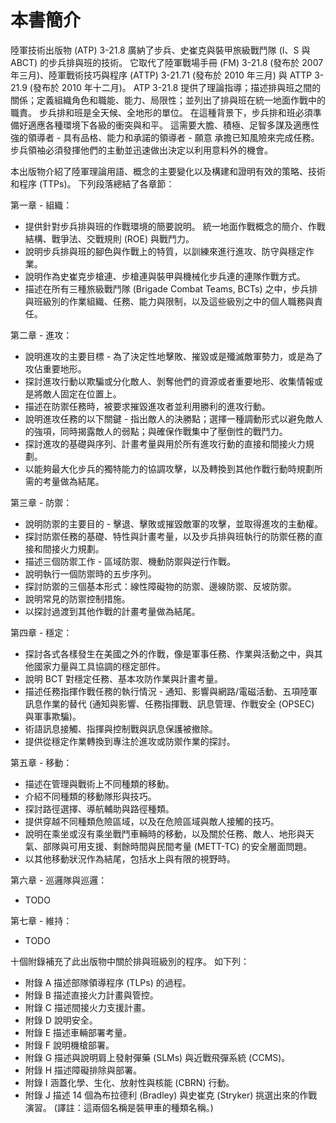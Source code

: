 # 本書簡介

陸軍技術出版物 (ATP) 3-21.8 廣納了步兵、史崔克與裝甲旅級戰鬥隊 (I、S 與 ABCT) 的步兵排與班的技術。 它取代了陸軍戰場手冊 (FM) 3-21.8 (發布於 2007 年三月)、陸軍戰術技巧與程序 (ATTP) 3-21.71 (發布於 2010 年三月) 與 ATTP 3-21.9 (發布於 2010 年十二月)。 ATP 3-21.8 提供了理論指導；描述排與班之間的關係；定義組織角色和職能、能力、局限性；並列出了排與班在統一地面作戰中的職責。 步兵排和班是全天候、全地形的單位。 在這種背景下，步兵排和班必須準備好適應各種環境下各級的衝突與和平。 這需要大膽、積極、足智多謀及適應性強的領導者 - 具有品格、能力和承諾的領導者 - 願意
承擔已知風險來完成任務。 步兵領袖必須發揮他們的主動並迅速做出決定以利用意料外的機會。

本出版物介紹了陸軍理論用語、概念的主要變化以及構建和證明有效的策略、技術和程序 (TTPs)。 下列段落總結了各章節：

第一章 - 組織：

- 提供針對步兵排與班的作戰環境的簡要說明。 統一地面作戰概念的簡介、作戰結構、戰爭法、交戰規則 (ROE) 與戰鬥力。
- 說明步兵排與班的腳色與作戰上的特質，以訓練來進行進攻、防守與穩定作業。
- 說明作為史崔克步槍連、步槍連與裝甲與機械化步兵連的連隊作戰方式。
- 描述在所有三種旅級戰鬥隊 (Brigade Combat Teams, BCTs) 之中，步兵排與班級別的作業組織、任務、能力與限制，以及這些級別之中的個人職務與責任。

第二章 - 進攻：

- 說明進攻的主要目標 - 為了決定性地擊敗、摧毀或是殲滅敵軍勢力，或是為了攻佔重要地形。
- 探討進攻行動以欺騙或分化敵人、剝奪他們的資源或者重要地形、收集情報或是將敵人固定在位置上。
- 描述在防禦任務時，被要求摧毀進攻者並利用勝利的進攻行動。
- 說明進攻任務的以下關鍵 - 指出敵人的決勝點；選擇一種調動形式以避免敵人的強項，同時揭露敵人的弱點；與確保作戰集中了壓倒性的戰鬥力。
- 探討進攻的基礎與序列、計畫考量與用於所有進攻行動的直接和間接火力規劃。
- 以能夠最大化步兵的獨特能力的協調攻擊，以及轉換到其他作戰行動時規劃所需的考量做為結尾。

第三章 - 防禦：

- 說明防禦的主要目的 - 擊退、擊敗或摧毀敵軍的攻擊，並取得進攻的主動權。
- 探討防禦任務的基礎、特性與計畫考量，以及步兵排與班執行的防禦任務的直接和間接火力規劃。
- 描述三個防禦工作 - 區域防禦、機動防禦與逆行作戰。
- 說明執行一個防禦時的五步序列。
- 探討防禦的三個基本形式：線性障礙物的防禦、邊線防禦、反坡防禦。
- 說明常見的防禦控制措施。
- 以探討過渡到其他作戰的計畫考量做為結尾。

第四章 - 穩定：

- 探討各式各樣發生在美國之外的作戰，像是軍事任務、作業與活動之中，與其他國家力量與工具協調的穩定部件。
- 說明 BCT 對穩定任務、基本攻防作業與計畫考量。
- 描述任務指揮作戰任務的執行情況 - 通知、影響與網路/電磁活動、五項陸軍訊息作業的替代 (通知與影響、任務指揮戰、訊息管理、作戰安全 (OPSEC) 與軍事欺騙)。
- 術語訊息接觸、指揮與控制戰與訊息保護被撤除。
- 提供從穩定作業轉換到專注於進攻或防禦作業的探討。

第五章 - 移動：

- 描述在管理與戰術上不同種類的移動。
- 介紹不同種類的移動隊形與技巧。
- 探討路徑選擇、導航輔助與路徑種類。
- 提供穿越不同種類危險區域，以及在危險區域與敵人接觸的技巧。
- 說明在乘坐或沒有乘坐戰鬥車輛時的移動，以及關於任務、敵人、地形與天氣、部隊與可用支援、剩餘時間與民間考量 (METT-TC) 的安全層面問題。
- 以其他移動狀況作為結尾，包括水上與有限的視野時。

第六章 - 巡邏隊與巡邏：

- TODO

第七章 - 維持：

- TODO

十個附錄補充了此出版物中關於排與班級別的程序。 如下列：

- 附錄 A 描述部隊領導程序 (TLPs) 的過程。
- 附錄 B 描述直接火力計畫與管控。
- 附錄 C 描述間接火力支援計畫。
- 附錄 D 說明安全。
- 附錄 E 描述車輛部署考量。
- 附錄 F 說明機槍部署。
- 附錄 G 描述與說明肩上發射彈藥 (SLMs) 與近戰飛彈系統 (CCMS)。
- 附錄 H 描述障礙排除與部署。
- 附錄 I 涵蓋化學、生化、放射性與核能 (CBRN) 行動。
- 附錄 J 描述 14 個為布拉德利 (Bradley) 與史崔克 (Stryker) 挑選出來的作戰演習。 (譯註：這兩個名稱是裝甲車的種類名稱。)
